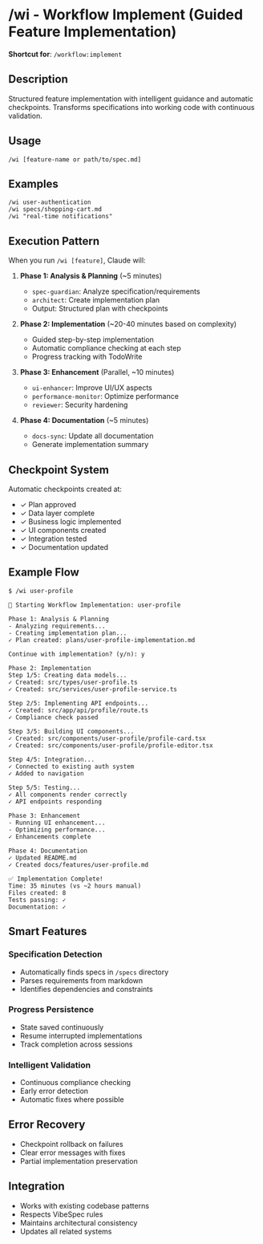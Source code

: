# /wi - Workflow Implement (Guided Feature Implementation)

**Shortcut for**: `/workflow:implement`

## Description
Structured feature implementation with intelligent guidance and automatic checkpoints. Transforms specifications into working code with continuous validation.

## Usage
```
/wi [feature-name or path/to/spec.md]
```

## Examples
```
/wi user-authentication
/wi specs/shopping-cart.md
/wi "real-time notifications"
```

## Execution Pattern
When you run `/wi [feature]`, Claude will:

1. **Phase 1: Analysis & Planning** (~5 minutes)
   - `spec-guardian`: Analyze specification/requirements
   - `architect`: Create implementation plan
   - Output: Structured plan with checkpoints

2. **Phase 2: Implementation** (~20-40 minutes based on complexity)
   - Guided step-by-step implementation
   - Automatic compliance checking at each step
   - Progress tracking with TodoWrite

3. **Phase 3: Enhancement** (Parallel, ~10 minutes)
   - `ui-enhancer`: Improve UI/UX aspects
   - `performance-monitor`: Optimize performance
   - `reviewer`: Security hardening

4. **Phase 4: Documentation** (~5 minutes)
   - `docs-sync`: Update all documentation
   - Generate implementation summary

## Checkpoint System
Automatic checkpoints created at:
- ✓ Plan approved
- ✓ Data layer complete
- ✓ Business logic implemented
- ✓ UI components created
- ✓ Integration tested
- ✓ Documentation updated

## Example Flow
```
$ /wi user-profile

🚀 Starting Workflow Implementation: user-profile

Phase 1: Analysis & Planning
- Analyzing requirements...
- Creating implementation plan...
✓ Plan created: plans/user-profile-implementation.md

Continue with implementation? (y/n): y

Phase 2: Implementation
Step 1/5: Creating data models...
✓ Created: src/types/user-profile.ts
✓ Created: src/services/user-profile-service.ts

Step 2/5: Implementing API endpoints...
✓ Created: src/app/api/profile/route.ts
✓ Compliance check passed

Step 3/5: Building UI components...
✓ Created: src/components/user-profile/profile-card.tsx
✓ Created: src/components/user-profile/profile-editor.tsx

Step 4/5: Integration...
✓ Connected to existing auth system
✓ Added to navigation

Step 5/5: Testing...
✓ All components render correctly
✓ API endpoints responding

Phase 3: Enhancement
- Running UI enhancement...
- Optimizing performance...
✓ Enhancements complete

Phase 4: Documentation
✓ Updated README.md
✓ Created docs/features/user-profile.md

✅ Implementation Complete!
Time: 35 minutes (vs ~2 hours manual)
Files created: 8
Tests passing: ✓
Documentation: ✓
```

## Smart Features

### Specification Detection
- Automatically finds specs in `/specs` directory
- Parses requirements from markdown
- Identifies dependencies and constraints

### Progress Persistence
- State saved continuously
- Resume interrupted implementations
- Track completion across sessions

### Intelligent Validation
- Continuous compliance checking
- Early error detection
- Automatic fixes where possible

## Error Recovery
- Checkpoint rollback on failures
- Clear error messages with fixes
- Partial implementation preservation

## Integration
- Works with existing codebase patterns
- Respects VibeSpec rules
- Maintains architectural consistency
- Updates all related systems